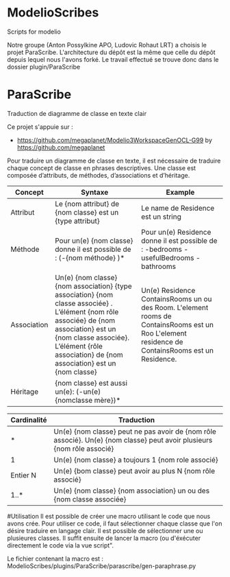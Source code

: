 # ModelioScribes
Scripts for modelio

Notre groupe (Anton Possylkine APO, Ludovic Rohaut LRT) a choisis le projet ParaScribe. L'architecture du dépôt est la même que celle du dépôt depuis lequel nous l'avons forké. Le travail effectué se trouve donc dans le dossier plugin/ParaScribe

# ParaScribe
Traduction de diagramme de classe en texte clair

Ce projet s'appuie sur :
- https://github.com/megaplanet/Modelio3WorkspaceGenOCL-G99 by https://github.com/megaplanet

Pour traduire un diagramme de classe en texte, il est nécessaire de traduire chaque concept de classe en phrases descriptives.
Une classe est composée d’attributs, de méthodes, d’associations et d’héritage.


| Concept                                          | Syntaxe                                        | Example             |
|--------------------------------------------------|------------------------------------------------|---------------------|
| Attribut                                         | Le {nom attribut} de {nom classe} est un {type attribut}                             | Le name de Residence est un string            |
| Méthode                                          | Pour un(e) {nom classe} donne il est possible de : (-{nom méthode} )*         | Pour un(e) Residence donne il est possible de : -bedrooms -usefulBedrooms -bathrooms  |
| Association                                      | Un(e) {nom classe} {nom association} {type association} {nom classe associée} . L’élément {nom rôle associée} de {nom association} est un {nom classe associée}. L’élément {rôle association} de {nom association} est un {nom classe}   | Un(e) Residence ContainsRooms un ou des Room. L'element rooms de ContainsRooms est un  Roo    L'element residence de ContainsRooms est un  Residence.
| Héritage    | {nom classe} est aussi un(e): (-un(e) {nomclasse mère})*                             |


| Cardinalité                            | Traduction                                              |
|----------------------------------------|---------------------------------------------------------|
|* |Un(e) {nom classe} peut ne pas avoir de {nom rôle associé}. Un(e) {nom classe} peut avoir plusieurs {nom rôle associé} |
|1 |Un(e) {nom classe} a toujours 1 {nom role associé} |
|Entier N | Un(e) {bom classe} peut avoir au plus N {nom rôle associé} |
|1..* |Un(e) {nom classe} {nom association} un ou des {nom classe associée} |

#Utilisation
Il est possible de créer une macro utilisant le code que nous avons crée.
Pour utiliser ce code, il faut sélectionner chaque classe que l'on désire traduire en langage clair. Il est possible de sélectionner une ou plusieures classes.
Il suffit ensuite de lancer la macro (ou d'éxécuter directement le code via la vue script".

Le fichier contenant la macro est : ModelioScribes/plugins/ParaScribe/parascribe/gen-paraphrase.py
